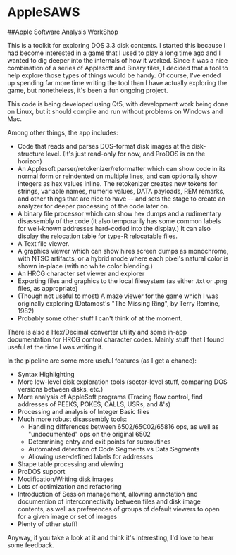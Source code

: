 # AppleSAWS
##Apple Software Analysis WorkShop

This is a toolkit for exploring DOS 3.3 disk contents. I started this because I had become interested in a game that I used to play a long time ago and I wanted to dig deeper into the internals of how it worked. Since it was a nice combination of a series of Applesoft and Binary files, I decided that a tool to help explore those types of things would be handy. Of course, I've ended up spending far more time writing the tool than I have actually exploring the game, but nonetheless, it's been a fun ongoing project.

This code is being developed using Qt5, with development work being done on Linux, but it should compile and run without problems on Windows and Mac.

Among other things, the app includes:
* Code that reads and parses DOS-format disk images at the disk-structure level. (It's just read-only for now, and ProDOS is on the horizon)
* An Applesoft parser/retokenizer/reformatter which can show code in its normal form or reindented on multiple lines, and can optionally show integers as hex values inline. The retokenizer creates new tokens for strings, variable names, numeric values, DATA payloads, REM remarks, and other things that are nice to have -- and sets the stage to create an analyzer for deeper processing of the code later on.
* A binary file processor which can show hex dumps and a rudimentary disassembly of the code (it also temporarily has some common labels for well-known addresses hard-coded into the display.) It can also display the relocation table for type-R relocatable files.
* A Text file viewer.
* A graphics viewer which can show hires screen dumps as monochrome, with NTSC artifacts, or a hybrid mode where each pixel's natural color is shown in-place (with no white color blending.)
* An HRCG character set viewer and explorer
* Exporting files and graphics to the local filesystem (as either .txt or .png files, as appropriate)
* (Though not useful to most) A maze viewer for the game which I was originally exploring (Datamost's "The Missing Ring", by Terry Romine, 1982)
* Probably some other stuff I can't think of at the moment.

There is also a Hex/Decimal converter utility and some in-app documentation for HRCG control character codes. Mainly stuff that I found useful at the time I was writing it.

In the pipeline are some more useful features (as I get a chance):
* Syntax Highlighting
* More low-level disk exploration tools (sector-level stuff, comparing DOS versions between disks, etc.)
* More analysis of AppleSoft programs (Tracing flow control, find addresses of PEEKS, POKES, CALLS, USRs, and &'s)
* Processing and analysis of Integer Basic files
* Much more robust disassembly tools:
  * Handling differences between 6502/65C02/65816 ops, as well as "undocumented" ops on the original 6502
  * Determining entry and exit points for subroutines
  * Automated detection of Code Segments vs Data Segments
  * Allowing user-defined labels for addresses
* Shape table processing and viewing
* ProDOS support
* Modification/Writing disk images
* Lots of optimization and refactoring
* Introduction of Session management, allowing annotation and documention of interconnectivity between files and disk image contents, as well as preferences of groups of default viewers to open for a given image or set of images
* Plenty of other stuff!

Anyway, if you take a look at it and think it's interesting, I'd love to hear some feedback.
    
